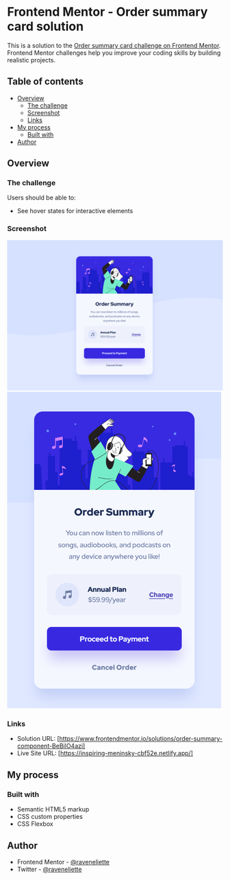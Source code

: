 # Frontend Mentor - Order summary card solution

This is a solution to the [Order summary card challenge on Frontend Mentor](https://www.frontendmentor.io/challenges/order-summary-component-QlPmajDUj). Frontend Mentor challenges help you improve your coding skills by building realistic projects. 

## Table of contents

- [Overview](#overview)
  - [The challenge](#the-challenge)
  - [Screenshot](#screenshot)
  - [Links](#links)
- [My process](#my-process)
  - [Built with](#built-with)
- [Author](#author)

## Overview

### The challenge

Users should be able to:

- See hover states for interactive elements

### Screenshot

![](./images/desktop-screenshot.png)
![](./images/mobile-screenshot.png)

### Links

- Solution URL: [https://www.frontendmentor.io/solutions/order-summary-component-BeBilO4azi]
- Live Site URL: [https://inspiring-meninsky-cbf52e.netlify.app/]

## My process

### Built with

- Semantic HTML5 markup
- CSS custom properties
- CSS Flexbox

## Author

- Frontend Mentor - [@raveneliette](https://www.frontendmentor.io/profile/raveneliette)
- Twitter - [@raveneliette](https://twitter.com/raveneliette)
